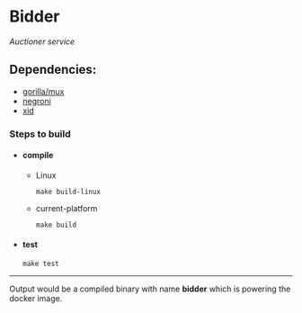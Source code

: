 # Bidder

*Auctioner service*

## Dependencies:
* [gorilla/mux](https://github.com/gorilla/mux)
* [negroni](https://github.com/urfave/negroni)
* [xid](https://github.com/rs/xid)


### Steps to build
* #### compile
    * Linux  
        ```
        make build-linux
        ```
    * current-platform  
        ```
        make build
        ```    
* #### test
    ```
    make test
    ```
    
***
Output would be a compiled binary with name **bidder** which is powering the docker image.
    